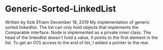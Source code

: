 # Generic-Sorted-LinkedList
Written by Itzik Efraim
December 18, 2019
My implementation of generic sorted linkedlist.
The list can only hold objects that implements the Comparable interface.
Node is implemented as a private inner class.
The head of the linkedlist doesn't hold a value, it points to the first element in the list.
To get an O(1) access to the end of list, I added a pointer to the rear.

